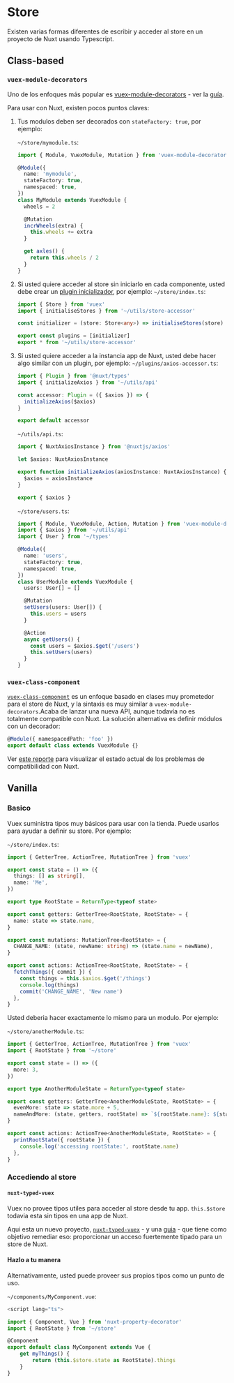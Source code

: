 # Store

Existen varias formas diferentes de escribir y acceder al store en un proyecto de Nuxt usando Typescript.

## Class-based

### `vuex-module-decorators`

Uno de los enfoques más popular es [vuex-module-decorators](https://github.com/championswimmer/vuex-module-decorators) - ver la [guía](https://championswimmer.in/vuex-module-decorators/).


Para usar con Nuxt, existen pocos puntos claves:

1. Tus modulos deben ser decorados con `stateFactory: true`, por ejemplo:

   `~/store/mymodule.ts`:

   ```ts
   import { Module, VuexModule, Mutation } from 'vuex-module-decorators'

   @Module({
     name: 'mymodule',
     stateFactory: true,
     namespaced: true,
   })
   class MyModule extends VuexModule {
     wheels = 2

     @Mutation
     incrWheels(extra) {
       this.wheels += extra
     }

     get axles() {
       return this.wheels / 2
     }
   }
   ```

2. Si usted quiere acceder al store sin iniciarlo en cada componente, usted debe crear un [plugin inicializador](https://github.com/championswimmer/vuex-module-decorators#accessing-modules-with-nuxtjs), por ejemplo:
   `~/store/index.ts`:

   ```ts
   import { Store } from 'vuex'
   import { initialiseStores } from '~/utils/store-accessor'

   const initializer = (store: Store<any>) => initialiseStores(store)

   export const plugins = [initializer]
   export * from '~/utils/store-accessor'
   ```

3. Si usted quiere acceder a la instancia app de Nuxt, usted debe hacer algo similar con un plugin, por ejemplo:
   `~/plugins/axios-accessor.ts`:

   ```ts
   import { Plugin } from '@nuxt/types'
   import { initializeAxios } from '~/utils/api'

   const accessor: Plugin = ({ $axios }) => {
     initializeAxios($axios)
   }

   export default accessor
   ```

   `~/utils/api.ts`:

   ```ts
   import { NuxtAxiosInstance } from '@nuxtjs/axios'

   let $axios: NuxtAxiosInstance

   export function initializeAxios(axiosInstance: NuxtAxiosInstance) {
     $axios = axiosInstance
   }
   
   export { $axios }
   ```

   `~/store/users.ts`:

   ```ts
   import { Module, VuexModule, Action, Mutation } from 'vuex-module-decorators'
   import { $axios } from '~/utils/api'
   import { User } from '~/types'

   @Module({
     name: 'users',
     stateFactory: true,
     namespaced: true,
   })
   class UserModule extends VuexModule {
     users: User[] = []

     @Mutation
     setUsers(users: User[]) {
       this.users = users
     }

     @Action
     async getUsers() {
       const users = $axios.$get('/users')
       this.setUsers(users)
     }
   }
   ```

### `vuex-class-component`

[`vuex-class-component`](https://github.com/michaelolof/vuex-class-component) es un enfoque basado en clases muy prometedor para el store de Nuxt, y la sintaxis es muy similar a `vuex-module-decorators`.Acaba de lanzar una nueva API, aunque todavía no es totalmente compatible con Nuxt. La solución alternativa es definir módulos con un decorador:

```ts
@Module({ namespacedPath: 'foo' })
export default class extends VuexModule {}
```

Ver [este reporte](https://github.com/michaelolof/vuex-class-component/issues/43) para visualizar el estado actual de los problemas de compatibilidad con Nuxt.

## Vanilla

### Basico

Vuex suministra tipos muy básicos para usar con la tienda. Puede usarlos para ayudar a definir su store. Por ejemplo:

`~/store/index.ts`:

```ts
import { GetterTree, ActionTree, MutationTree } from 'vuex'

export const state = () => ({
  things: [] as string[],
  name: 'Me',
})

export type RootState = ReturnType<typeof state>

export const getters: GetterTree<RootState, RootState> = {
  name: state => state.name,
}

export const mutations: MutationTree<RootState> = {
  CHANGE_NAME: (state, newName: string) => (state.name = newName),
}

export const actions: ActionTree<RootState, RootState> = {
  fetchThings({ commit }) {
    const things = this.$axios.$get('/things')
    console.log(things)
    commit('CHANGE_NAME', 'New name')
  },
}
```

Usted deberia hacer exactamente lo mismo para un modulo. Por ejemplo:

`~/store/anotherModule.ts`:
```ts
import { GetterTree, ActionTree, MutationTree } from 'vuex'
import { RootState } from '~/store'

export const state = () => ({
  more: 3,
})

export type AnotherModuleState = ReturnType<typeof state>

export const getters: GetterTree<AnotherModuleState, RootState> = {
  evenMore: state => state.more + 5,
  nameAndMore: (state, getters, rootState) => `${rootState.name}: ${state.more}`,
}

export const actions: ActionTree<AnotherModuleState, RootState> = {
  printRootState({ rootState }) {
    console.log('accessing rootState:', rootState.name)
  },
}
```

### Accediendo al store

#### `nuxt-typed-vuex`

Vuex no provee tipos utiles para acceder al store desde tu app. `this.$store` todavia esta sin tipos en una app de Nuxt.

Aqui esta un nuevo proyecto, [`nuxt-typed-vuex`](https://github.com/danielroe/nuxt-typed-vuex) - y una [guia](https://nuxt-typed-vuex.danielcroe.com/) - que tiene como objetivo remediar eso: proporcionar un acceso fuertemente tipado para un store de Nuxt.

#### Hazlo a tu manera

Alternativamente, usted puede proveer sus propios tipos como un punto de uso.

`~/components/MyComponent.vue`:

```ts
<script lang="ts">

import { Component, Vue } from 'nuxt-property-decorator'
import { RootState } from '~/store'

@Component
export default class MyComponent extends Vue {
    get myThings() {
        return (this.$store.state as RootState).things
    }
}
```
